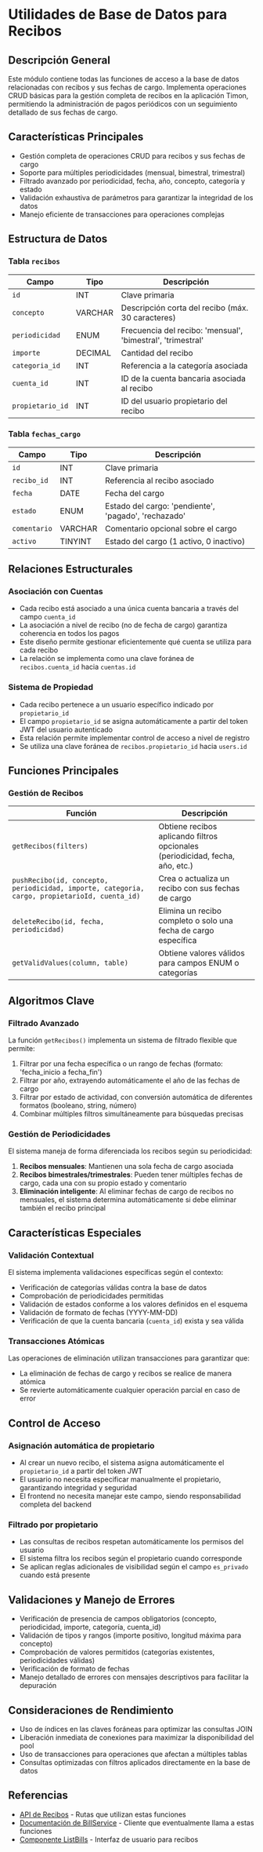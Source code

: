 # Utilidades de Base de Datos para Recibos

## Descripción General

Este módulo contiene todas las funciones de acceso a la base de datos relacionadas con recibos y sus fechas de cargo. Implementa operaciones CRUD básicas para la gestión completa de recibos en la aplicación Timon, permitiendo la administración de pagos periódicos con un seguimiento detallado de sus fechas de cargo.

## Características Principales

- Gestión completa de operaciones CRUD para recibos y sus fechas de cargo
- Soporte para múltiples periodicidades (mensual, bimestral, trimestral)
- Filtrado avanzado por periodicidad, fecha, año, concepto, categoría y estado
- Validación exhaustiva de parámetros para garantizar la integridad de los datos
- Manejo eficiente de transacciones para operaciones complejas

## Estructura de Datos

### Tabla `recibos`

| Campo | Tipo | Descripción |
|-------|------|-------------|
| `id` | INT | Clave primaria |
| `concepto` | VARCHAR | Descripción corta del recibo (máx. 30 caracteres) |
| `periodicidad` | ENUM | Frecuencia del recibo: 'mensual', 'bimestral', 'trimestral' |
| `importe` | DECIMAL | Cantidad del recibo |
| `categoria_id` | INT | Referencia a la categoría asociada |
| `cuenta_id` | INT | ID de la cuenta bancaria asociada al recibo |
| `propietario_id` | INT | ID del usuario propietario del recibo |

### Tabla `fechas_cargo`

| Campo | Tipo | Descripción |
|-------|------|-------------|
| `id` | INT | Clave primaria |
| `recibo_id` | INT | Referencia al recibo asociado |
| `fecha` | DATE | Fecha del cargo |
| `estado` | ENUM | Estado del cargo: 'pendiente', 'pagado', 'rechazado' |
| `comentario` | VARCHAR | Comentario opcional sobre el cargo |
| `activo` | TINYINT | Estado del cargo (1 activo, 0 inactivo) |

## Relaciones Estructurales

### Asociación con Cuentas

- Cada recibo está asociado a una única cuenta bancaria a través del campo `cuenta_id`
- La asociación a nivel de recibo (no de fecha de cargo) garantiza coherencia en todos los pagos
- Este diseño permite gestionar eficientemente qué cuenta se utiliza para cada recibo
- La relación se implementa como una clave foránea de `recibos.cuenta_id` hacia `cuentas.id`

### Sistema de Propiedad

- Cada recibo pertenece a un usuario específico indicado por `propietario_id`
- El campo `propietario_id` se asigna automáticamente a partir del token JWT del usuario autenticado
- Esta relación permite implementar control de acceso a nivel de registro
- Se utiliza una clave foránea de `recibos.propietario_id` hacia `users.id`

## Funciones Principales

### Gestión de Recibos

| Función | Descripción |
|---------|-------------|
| `getRecibos(filters)` | Obtiene recibos aplicando filtros opcionales (periodicidad, fecha, año, etc.) |
| `pushRecibo(id, concepto, periodicidad, importe, categoria, cargo, propietarioId, cuenta_id)` | Crea o actualiza un recibo con sus fechas de cargo |
| `deleteRecibo(id, fecha, periodicidad)` | Elimina un recibo completo o solo una fecha de cargo específica |
| `getValidValues(column, table)` | Obtiene valores válidos para campos ENUM o categorías |

## Algoritmos Clave

### Filtrado Avanzado

La función `getRecibos()` implementa un sistema de filtrado flexible que permite:

1. Filtrar por una fecha específica o un rango de fechas (formato: 'fecha_inicio a fecha_fin')
2. Filtrar por año, extrayendo automáticamente el año de las fechas de cargo
3. Filtrar por estado de actividad, con conversión automática de diferentes formatos (booleano, string, número)
4. Combinar múltiples filtros simultáneamente para búsquedas precisas

### Gestión de Periodicidades

El sistema maneja de forma diferenciada los recibos según su periodicidad:

1. **Recibos mensuales**: Mantienen una sola fecha de cargo asociada
2. **Recibos bimestrales/trimestrales**: Pueden tener múltiples fechas de cargo, cada una con su propio estado y comentario
3. **Eliminación inteligente**: Al eliminar fechas de cargo de recibos no mensuales, el sistema determina automáticamente si debe eliminar también el recibo principal

## Características Especiales

### Validación Contextual

El sistema implementa validaciones específicas según el contexto:

- Verificación de categorías válidas contra la base de datos
- Comprobación de periodicidades permitidas
- Validación de estados conforme a los valores definidos en el esquema
- Validación de formato de fechas (YYYY-MM-DD)
- Verificación de que la cuenta bancaria (`cuenta_id`) exista y sea válida

### Transacciones Atómicas

Las operaciones de eliminación utilizan transacciones para garantizar que:
- La eliminación de fechas de cargo y recibos se realice de manera atómica
- Se revierte automáticamente cualquier operación parcial en caso de error

## Control de Acceso

### Asignación automática de propietario

- Al crear un nuevo recibo, el sistema asigna automáticamente el `propietario_id` a partir del token JWT
- El usuario no necesita especificar manualmente el propietario, garantizando integridad y seguridad
- El frontend no necesita manejar este campo, siendo responsabilidad completa del backend

### Filtrado por propietario

- Las consultas de recibos respetan automáticamente los permisos del usuario
- El sistema filtra los recibos según el propietario cuando corresponde
- Se aplican reglas adicionales de visibilidad según el campo `es_privado` cuando está presente

## Validaciones y Manejo de Errores

- Verificación de presencia de campos obligatorios (concepto, periodicidad, importe, categoría, cuenta_id)
- Validación de tipos y rangos (importe positivo, longitud máxima para concepto)
- Comprobación de valores permitidos (categorías existentes, periodicidades válidas)
- Verificación de formato de fechas
- Manejo detallado de errores con mensajes descriptivos para facilitar la depuración

## Consideraciones de Rendimiento

- Uso de índices en las claves foráneas para optimizar las consultas JOIN
- Liberación inmediata de conexiones para maximizar la disponibilidad del pool
- Uso de transacciones para operaciones que afectan a múltiples tablas
- Consultas optimizadas con filtros aplicados directamente en la base de datos

## Referencias

- [API de Recibos](../routes/recibos.md) - Rutas que utilizan estas funciones
- [Documentación de BillService](../services/BillService.md) - Cliente que eventualmente llama a estas funciones
- [Componente ListBills](../components/ListBills.md) - Interfaz de usuario para recibos